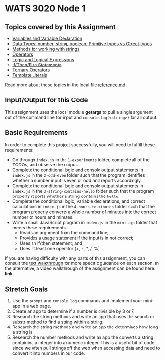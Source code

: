 # WATS 3020 Node 1

## Topics covered by this Assignment

* [Variables and Variable Declaration](./reference.md#Variable%20Declaration)
* [Data Types: number, string, boolean, Primitive types vs Object types](./reference.md#Variable%20Types)
* [Methods for working with strings](./reference.md#String%20Methods)
* [Operators](./reference.md#Operators)
* [Logic and Logical Expressions](./reference.md#Logic)
* [If/Then/Else Statements](./reference.md#if/else)
* [Ternary Operators](./reference.md#Ternary%20Operators)
* [Template Literals](./reference.md#Template%20Literals)

Read more about these topics in the local file [reference.md](./reference.md).

## Input/Output for this Code

This assignment uses the local module **getargs** to pull a single argument out of the command line for input and `console.log(<string>)` for all output.

## Basic Requirements

In order to complete this project successfully, you will need to fulfill these requirements:
* Go through `index.js` in the `1-experiments` folder, complete all of the TODOs, and observe the output.
* Complete the conditional logic and console output statements in `index.js` in the `2-odd-even` folder such that the program identifies whether a number input is even or odd and reports accordingly.
* Complete the conditional logic and console output statements in `index.js` in the `3-string-contains-hello` folder such that the program properly reports whether a string contains the `hello`.
* Complete the conditional logic, variable declarations, and correct calculations in `index.js` in the `4-hours-to-minutes` folder such that the program properly converts a whole number of minutes into the correct number of hours and minutes.
* Write a small JavaScript program in `index.js` in the `mini-app` folder that meets these requirements:
  * Reads an argument from the command line;
  * Provides a usage statement if the input is in not correct; 
  * Uses an if/then statement; and
  * Uses at least one operator (+, -, *, /, %)

If you are having difficulty with any parts of this assignment, you can consult the [text walkthrough](./tutorial.md) for more specific guidance on each section. In the alternative, a video walkthrough of the assignment can be found here: **link**.

## Stretch Goals

1. Use the `prompt` and `console.log` commands and implement your mini-app in a web page.
2. Create an app to determine if a number is divisible by 3 or 7.
3. Research the string methods and write an app that uses the search or substr method to find a string within a string.
4. Research the string methods and write an app the determines how long a string is.
5. Research the number methods and write an app the converts a string containing a integer into a numeric integer.  This is a useful bit of code, since we often pull strings off the web when accessing data and need to convert it into numbers in our code.

